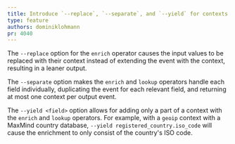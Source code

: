 ```yaml
---
title: Introduce `--replace`, `--separate`, and `--yield` for contexts
type: feature
authors: dominiklohmann
pr: 4040
---
```


The `--replace` option for the `enrich` operator causes the input values to be
replaced with their context instead of extending the event with the context,
resulting in a leaner output.

The `--separate` option makes the `enrich` and `lookup` operators handle each
field individually, duplicating the event for each relevant field, and
returning at most one context per output event.

The `--yield <field>` option allows for adding only a part of a context with the
`enrich` and `lookup` operators. For example, with a `geoip` context with a
MaxMind country database, `--yield registered_country.iso_code` will cause the
enrichment to only consist of the country's ISO code.
